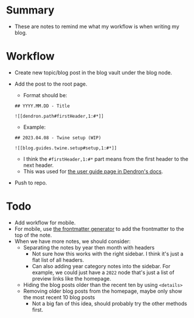 
# Summary

- These are notes to remind me what my workflow is when writing my blog.

# Workflow

- Create new topic/blog post in the blog vault under the blog node.
- Add the post to the root page.

  - Format should be:

  ```{markdown}
  ## YYYY.MM.DD - Title

  ![[dendron.path#firstHeader,1:#*]]
  ```

  - Example:

  ```{markdown}
  ## 2023.04.08 - Twine setup (WIP)

  ![[blog.guides.twine.setup#setup,1:#*]]
  ```

  - I think the `#firstHeader,1:#*` part means from the first header to the next
    header.
  - This was used for
    [the user guide page in Dendron's docs](https://github.com/dendronhq/dendron-site/blob/master/vault/dendron.user-guide.md#basics).

- Push to repo.

# Todo

- Add workflow for mobile.
- For mobile, use
  [the frontmatter generator](https://github.com/6notes/dendronFrontmatterGen)
  to add the frontmatter to the top of the note.
- When we have more notes, we should consider:
  - Separating the notes by year then month with headers
    - Not sure how this works with the right sidebar. I think it's just a flat
      list of all headers.
    - Can also adding year category notes into the sidebar. For example, we
      could just have a `2022` node that's just a list of preview links like the
      homepage.
  - Hiding the blog posts older than the recent ten by using `<details>`
  - Removing older blog posts from the homepage, maybe only show the most recent
    10 blog posts
    - Not a big fan of this idea, should probably try the other methods first.
